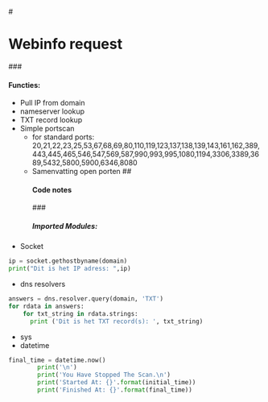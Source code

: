 #<h1> Webinfo request </h1>
###<h4>Functies:</h4>
* Pull IP from domain
* nameserver lookup
* TXT record lookup
* Simple portscan
    * for standard ports: 20,21,22,23,25,53,67,68,69,80,110,119,123,137,138,139,143,161,162,389,443,445,465,546,547,569,587,990,993,995,1080,1194,3306,3389,3689,5432,5800,5900,6346,8080
    * Samenvatting open porten
##<h4>Code notes</h4>
###<h5>Imported Modules:</h5>
* Socket
```python
ip = socket.gethostbyname(domain)
print("Dit is het IP adress: ",ip)
```
* dns resolvers
```python
answers = dns.resolver.query(domain, 'TXT')
for rdata in answers:
    for txt_string in rdata.strings:
      print ('Dit is het TXT record(s): ', txt_string)
```
* sys
* datetime
```python
final_time = datetime.now()
        print('\n')
        print('You Have Stopped The Scan.\n')
        print('Started At: {}'.format(initial_time))
        print('Finished At: {}'.format(final_time))
```







